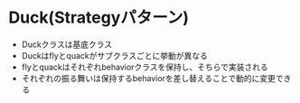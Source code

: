 Duck(Strategyパターン)
============================

* Duckクラスは基底クラス
* Duckはflyとquackがサブクラスごとに挙動が異なる
* flyとquackはそれぞれbehaviorクラスを保持し、そちらで実装される
* それぞれの振る舞いは保持するbehaviorを差し替えることで動的に変更できる
